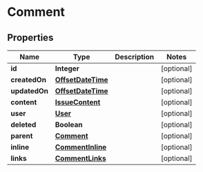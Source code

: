 # Comment

## Properties
Name | Type | Description | Notes
------------ | ------------- | ------------- | -------------
**id** | **Integer** |  |  [optional]
**createdOn** | [**OffsetDateTime**](OffsetDateTime.md) |  |  [optional]
**updatedOn** | [**OffsetDateTime**](OffsetDateTime.md) |  |  [optional]
**content** | [**IssueContent**](IssueContent.md) |  |  [optional]
**user** | [**User**](User.md) |  |  [optional]
**deleted** | **Boolean** |  |  [optional]
**parent** | [**Comment**](Comment.md) |  |  [optional]
**inline** | [**CommentInline**](CommentInline.md) |  |  [optional]
**links** | [**CommentLinks**](CommentLinks.md) |  |  [optional]
